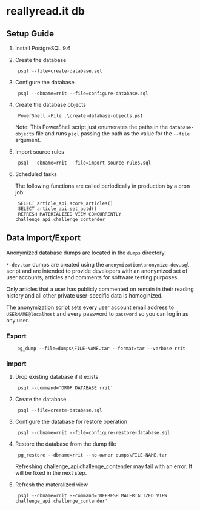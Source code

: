 # reallyread.it db
## Setup Guide
1. Install PostgreSQL 9.6
2. Create the database

        psql --file=create-database.sql
3. Configure the database

        psql --dbname=rrit --file=configure-database.sql
4. Create the database objects

        PowerShell -File .\create-database-objects.ps1
    
    Note: This PowerShell script just enumerates the paths in the `database-objects` file
    and runs `psql` passing the path as the value for the `--file` argument.
5. Import source rules

        psql --dbname=rrit --file=import-source-rules.sql
6. Scheduled tasks

    The following functions are called periodically in production by a cron job:

        SELECT article_api.score_articles()
        SELECT article_api.set_aotd()
        REFRESH MATERIALIZED VIEW CONCURRENTLY challenge_api.challenge_contender
## Data Import/Export
Anonymized database dumps are located in the `dumps` directory.

`*-dev.tar` dumps are created using the `anonymization\anonymize-dev.sql` script and are intended to provide
developers with an anonymized set of user accounts, articles and comments for software testing purposes.

Only articles that a user has publicly commented on remain in their reading history and all other private user-specific data is homoginized.

The anonymization script sets every user account email address to `USERNAME@localhost` and every password to `password` so you can log in as
any user.
### Export

        pg_dump --file=dumps\FILE-NAME.tar --format=tar --verbose rrit
### Import
1. Drop existing database if it exists

        psql --command='DROP DATABASE rrit'
2. Create the database

        psql --file=create-database.sql
3. Configure the database for restore operation

        psql --dbname=rrit --file=configure-restore-database.sql
4. Restore the database from the dump file

        pg_restore --dbname=rrit --no-owner dumps\FILE-NAME.tar
    Refreshing challenge_api.challenge_contender may fail with an error. It will be fixed in the next step.
5. Refresh the materalized view

        psql --dbname=rrit --command='REFRESH MATERIALIZED VIEW challenge_api.challenge_contender'
